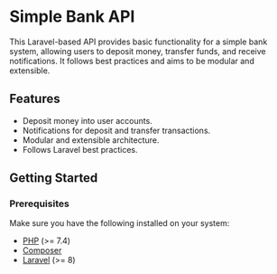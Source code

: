 # Simple Bank API

This Laravel-based API provides basic functionality for a simple bank system, allowing users to deposit money, transfer funds, and receive notifications. It follows best practices and aims to be modular and extensible.

## Features

- Deposit money into user accounts.
- Notifications for deposit and transfer transactions.
- Modular and extensible architecture.
- Follows Laravel best practices.

## Getting Started

### Prerequisites

Make sure you have the following installed on your system:

- [PHP](https://www.php.net/) (>= 7.4)
- [Composer](https://getcomposer.org/)
- [Laravel](https://laravel.com/) (>= 8)
